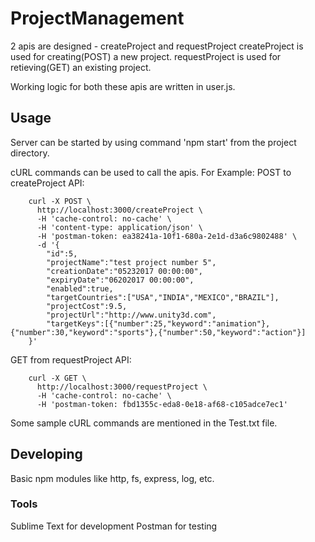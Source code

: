 

# ProjectManagement

2 apis are designed - createProject and requestProject
createProject is used for creating(POST) a new project. requestProject is used for retieving(GET) an existing project.

Working logic for both these apis are written in user.js.

## Usage

Server can be started by using command 'npm start' from the project directory.

cURL commands can be used to call the apis.
For Example:
 POST to createProject API:

		curl -X POST \
		  http://localhost:3000/createProject \
		  -H 'cache-control: no-cache' \
		  -H 'content-type: application/json' \
		  -H 'postman-token: ea38241a-10f1-680a-2e1d-d3a6c9802488' \
		  -d '{
			"id":5,
			"projectName":"test project number 5",
			"creationDate":"05232017 00:00:00",
			"expiryDate":"06202017 00:00:00",
			"enabled":true,
			"targetCountries":["USA","INDIA","MEXICO","BRAZIL"],
			"projectCost":9.5,
			"projectUrl":"http://www.unity3d.com",
			"targetKeys":[{"number":25,"keyword":"animation"},{"number":30,"keyword":"sports"},{"number":50,"keyword":"action"}]
		}'
GET from requestProject API:

		curl -X GET \
		  http://localhost:3000/requestProject \
		  -H 'cache-control: no-cache' \
		  -H 'postman-token: fbd1355c-eda8-0e18-af68-c105adce7ec1'

Some sample cURL commands are mentioned in the Test.txt file.

## Developing

Basic npm modules like http, fs, express, log, etc.

### Tools

Sublime Text for development
Postman for testing
